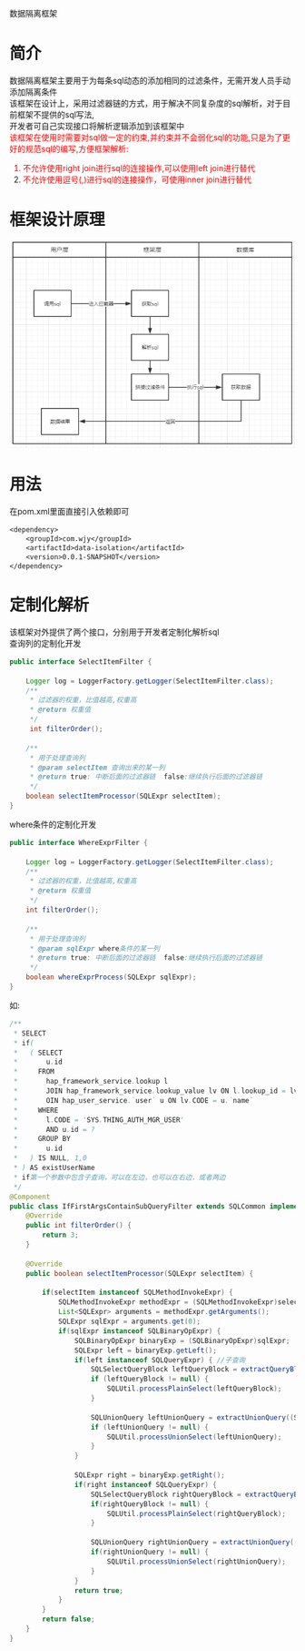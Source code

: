 数据隔离框架
# 简介
数据隔离框架主要用于为每条sql动态的添加相同的过滤条件，无需开发人员手动添加隔离条件    
该框架在设计上，采用过滤器链的方式，用于解决不同复杂度的sql解析，对于目前框架不提供的sql写法,  
开发者可自己实现接口将解析逻辑添加到该框架中  
<font color="red">该框架在使用时需要对sql做一定的约束,并约束并不会弱化sql的功能,只是为了更好的规范sql的编写,方便框架解析:  
1. 不允许使用right join进行sql的连接操作,可以使用left join进行替代
2. 不允许使用逗号(,)进行sql的连接操作，可使用inner join进行替代</font>


# 框架设计原理
![框架设计原理](https://github.com/wjyGithub/DataIsolation/blob/master/src/main/resources/images/%E6%95%B0%E6%8D%AE%E9%9A%94%E7%A6%BB%E8%AE%BE%E8%AE%A1.png)

# 用法
在pom.xml里面直接引入依赖即可
```text
<dependency>
    <groupId>com.wjy</groupId>
    <artifactId>data-isolation</artifactId>
    <version>0.0.1-SNAPSHOT</version>
</dependency>
```

# 定制化解析
该框架对外提供了两个接口，分别用于开发者定制化解析sql  
查询列的定制化开发
```java
public interface SelectItemFilter {

    Logger log = LoggerFactory.getLogger(SelectItemFilter.class);
    /**
     * 过滤器的权重，比值越高,权重高
     * @return 权重值
     */
     int filterOrder();

    /**
     * 用于处理查询列
     * @param selectItem 查询出来的某一列
     * @return true: 中断后面的过滤器链  false:继续执行后面的过滤器链
     */
    boolean selectItemProcessor(SQLExpr selectItem);
}
```
where条件的定制化开发
```java
public interface WhereExprFilter {

    Logger log = LoggerFactory.getLogger(SelectItemFilter.class);
    /**
     * 过滤器的权重，比值越高,权重高
     * @return 权重值
     */
    int filterOrder();

    /**
     * 用于处理查询列
     * @param sqlExpr where条件的某一列
     * @return true: 中断后面的过滤器链  false:继续执行后面的过滤器链
     */
    boolean whereExprProcess(SQLExpr sqlExpr);
}
```
如:
```java
/**
 * SELECT
 * if(
 *   ( SELECT
 *       u.id
 *     FROM
 *       hap_framework_service.lookup l
 *       JOIN hap_framework_service.lookup_value lv ON l.lookup_id = lv.lookup_id
 *       OIN hap_user_service.`user` u ON lv.CODE = u.`name`
 *     WHERE
 *       l.CODE = 'SYS.THING_AUTH_MGR_USER'
 *       AND u.id = ?
 *     GROUP BY
 *       u.id
 *   ) IS NULL, 1,0
 * ) AS existUserName
 * if第一个参数中包含子查询，可以在左边，也可以在右边，或者两边
 */
@Component
public class IfFirstArgsContainSubQueryFilter extends SQLCommon implements SelectItemFilter {
    @Override
    public int filterOrder() {
        return 3;
    }

    @Override
    public boolean selectItemProcessor(SQLExpr selectItem) {

        if(selectItem instanceof SQLMethodInvokeExpr) {
            SQLMethodInvokeExpr methodExpr = (SQLMethodInvokeExpr)selectItem;
            List<SQLExpr> arguments = methodExpr.getArguments();
            SQLExpr sqlExpr = arguments.get(0);
            if(sqlExpr instanceof SQLBinaryOpExpr) {
                SQLBinaryOpExpr binaryExp = (SQLBinaryOpExpr)sqlExpr;
                SQLExpr left = binaryExp.getLeft();
                if(left instanceof SQLQueryExpr) { //子查询
                    SQLSelectQueryBlock leftQueryBlock = extractQueryBlock((SQLQueryExpr) left);
                    if (leftQueryBlock != null) {
                        SQLUtil.processPlainSelect(leftQueryBlock);
                    }

                    SQLUnionQuery leftUnionQuery = extractUnionQuery((SQLQueryExpr) left);
                    if (leftUnionQuery != null) {
                        SQLUtil.processUnionSelect(leftUnionQuery);
                    }
                }

                SQLExpr right = binaryExp.getRight();
                if(right instanceof SQLQueryExpr) {
                    SQLSelectQueryBlock rightQueryBlock = extractQueryBlock((SQLQueryExpr) right);
                    if(rightQueryBlock != null) {
                        SQLUtil.processPlainSelect(rightQueryBlock);
                    }

                    SQLUnionQuery rightUnionQuery = extractUnionQuery((SQLQueryExpr) right);
                    if(rightUnionQuery != null) {
                        SQLUtil.processUnionSelect(rightUnionQuery);
                    }
                }
                return true;
            }
        }
        return false;
    }
}
```
